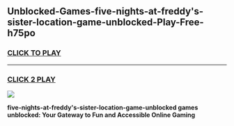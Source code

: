 
## Unblocked-Games-five-nights-at-freddy's-sister-location-game-unblocked-Play-Free-h75po
<h3>
<a href="https://premium76.site?title=five-nights-at-freddy's-sister-location-game-unblocked&ref=19M">CLICK TO PLAY</a></h3>
<hr>

<h3>
<a href="https://premium76.site?title=five-nights-at-freddy's-sister-location-game-unblocked&ref=19M">CLICK 2 PLAY</a>
  
</h3>

<a href="https://premium76.site?title=five-nights-at-freddy's-sister-location-game-unblocked&ref=19M"><img src="https://clearcache.store/games.png"></a>


**five-nights-at-freddy's-sister-location-game-unblocked games unblocked: Your Gateway to Fun and Accessible Online Gaming**
